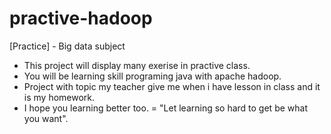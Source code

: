 # practive-hadoop
[Practice] - Big data subject 

- This project will display many exerise in practive class.
- You will be learning skill programing java with apache hadoop.
- Project with topic my teacher give me when i have lesson in class and it is my homework.
- I hope you learning better too. 
= "Let learning so hard to get be what you want".
